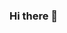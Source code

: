 ### Hi there 👋

<!--
**nicknsw/nicknsw** is a ✨ _special_ ✨ repository because its `README.md` (this file) appears on your GitHub profile.

Here are some ideas to get you started:

- 🔭 I’m currently working on gachon university
- 🌱 I’m currently learning flutter and c program.
- 💬 Ask me about flutter
I'm flutter engineer. 
